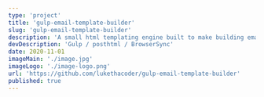 ```yaml
---
type: 'project'
title: 'gulp-email-template-builder'
slug: 'gulp-email-template-builder'
description: 'A small html templating engine built to make building email templates more enjoyable.'
devDescription: 'Gulp / posthtml / BrowserSync'
date: 2020-11-01
imageMain: './image.jpg'
imageLogo: './image-logo.png'
url: 'https://github.com/lukethacoder/gulp-email-template-builder'
published: true
---
```

